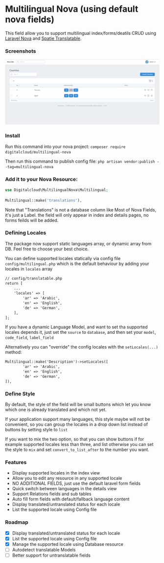 # Multilingual Nova (using default nova fields)

This field allow you to support multilingual index/forms/deatils CRUD using [Laravel Nova](https://nova.laravel.com) and [Spatie Translatable](https://github.com/spatie/laravel-translatable).

### Screenshots

![Index languages buttons](https://raw.githubusercontent.com/DigitalCloud/multilingual-nova/master/dist/sample.png)

### Install

Run this command into your nova project:
`composer require digitalcloud/multilingual-nova`

Then run this command to publish config file:
`php artisan vendor:publish --tag=multilingual-nova`

### Add it to your Nova Resource:

```php
use Digitalcloud\MultilingualNova\Multilingual;

Multilingual::make('translations'),
```

Note that "Translations" is not a database column like Most of Nova Fields, it's just a Label. the field will only appear in index and details pages, no forms feilds will be added.

### Defining Locales
The package now support static languages array, or dynamic array from DB.
Feel free to choose your best choice.

You can define supported locales statically via config file ```config/multilingual.php``` which is the default behaviour
by adding your locales in ```locales``` array


```
// config/translatable.php
return [
    ...
    'locales' => [
        'ar' => 'Arabic',
        'en' => 'English',
        'de' => 'German',
    ],
];
```
If you have a dynamic Language Model, and want to set tha supported locales depends it,
just set the `source` to `database`, and then set your `model`, `code_field`, `label_field`

Alternatively you can "override" the config locales with the ```setLocales(...)``` method:

```
Multilingual::make('Description')->setLocales([
        'ar' => 'Arabic',
        'en' => 'English',
        'de' => 'German',
]),
```

### Define Style
By default, the style of the field will be small buttons which let you know which one is already translated
and which not yet.

If your application support many languages, this style maybe will not be convenient,
so you can group the locales in a drop down list instead of buttons by setting style to
`list`

If you want to mix the two option, so that you can show buttons if for example supported
locales less than three, and list otherwise you can set the style to `mix` and set
`convert_to_list_after` to the number you want.

### Features

* Display supported locales in the index view
* Allow you to edit any resource in any supported locale
* NO ADDITIONAL FIELDS, just use the default laravel form fields
* Quick switch between languages in the details view
* Support Relations fields and sub tables
* Auto fill form fields with default/fallback language content
* Display translated/untranslated status for each locale
* List the supported locale using Config file

### Roadmap

* [x] Display translated/untranslated status for each locale
* [x] List the supported locale using Config file
* [x] Manage the supported locale using Database resource
* [ ] Autodetect translatable Models
* [ ] Better support for untranslatable fields 
